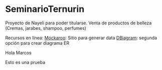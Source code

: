 # SeminarioTernurin
Proyecto de Nayeli para poder titularse.
Venta de productos de belleza (Cremas, jarabes, shampoo, perfumes)

Recursos en línea:
[Mockaroo](https://www.mockaroo.com/): Sitio para generar data
[DBiagram](https://dbdiagram.io/d): segunda opción para crear diagrama ER

Hola Marcos

Esto es una prueba

